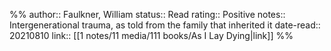 %%
author:: Faulkner, William
status:: Read
rating:: Positive
notes:: Intergenerational trauma, as told from the family that inherited it
date-read:: 20210810
link:: [[1 notes/11 media/111 books/As I Lay Dying|link]]
%%